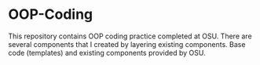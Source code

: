 # OOP-Coding

This repository contains OOP coding practice completed at OSU. There are several components that I created by layering existing components. Base code (templates) and existing components provided by OSU.
